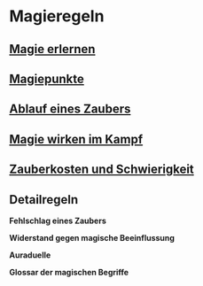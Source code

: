 # Magieregeln

## [Magie erlernen](https://github.com/Inkspill-Quatterpillard/Sinners-and-Saints-PnP/blob/main/Magie%20erlernen.md)

## [Magiepunkte](https://github.com/Inkspill-Quatterpillard/Sinners-and-Saints-PnP/blob/main/Magiepunkte.md)

## [Ablauf eines Zaubers](https://github.com/Inkspill-Quatterpillard/Sinners-and-Saints-PnP/blob/main/Ablauf%20eines%20Zaubers.md)

## [Magie wirken im Kampf](https://github.com/Inkspill-Quatterpillard/Sinners-and-Saints-PnP/blob/main/Magie%20wirken%20im%20Kampf.md)

## [Zauberkosten und Schwierigkeit](https://github.com/Inkspill-Quatterpillard/Sinners-and-Saints-PnP/blob/main/Zauberkosten%20und%20Schwierigkeit.md)

## Detailregeln
**Fehlschlag eines Zaubers**

**Widerstand gegen magische Beeinflussung**

**Auraduelle**

**Glossar der magischen Begriffe**
